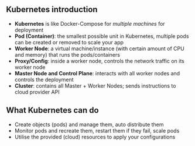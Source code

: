 ## Kubernetes introduction
- **Kubernetes** is like Docker-Compose for *multiple machines* for deployment
- **Pod (Container)**: the smallest possible unit in Kubernetes, multiple pods can be created or removed to scale your app
- **Worker Node**: a virtual machine/instance (with certain amount of CPU and memory) that runs the pods/containers
- **Proxy/Config**: inside a worker node, controls the network traffic on its worker node
- **Master Node and Control Plane**: interacts with all worker nodes and controls the deployment
- **Cluster**: contains all Master + Worker Nodes; sends instructions to cloud provider API

## What Kubernetes can do
- Create objects (pods) and manage them, auto distribute them
- Monitor pods and recreate them, restart them if they fail, scale pods
- Utilise the provided (cloud) resources to apply your configurations

